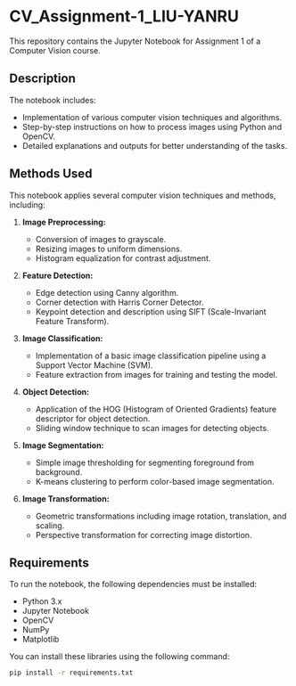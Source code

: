 # CV_Assignment-1_LIU-YANRU

This repository contains the Jupyter Notebook for Assignment 1 of a Computer Vision course. 

## Description

The notebook includes:
- Implementation of various computer vision techniques and algorithms.
- Step-by-step instructions on how to process images using Python and OpenCV.
- Detailed explanations and outputs for better understanding of the tasks.

## Methods Used

This notebook applies several computer vision techniques and methods, including:

1. **Image Preprocessing:**
   - Conversion of images to grayscale.
   - Resizing images to uniform dimensions.
   - Histogram equalization for contrast adjustment.

2. **Feature Detection:**
   - Edge detection using Canny algorithm.
   - Corner detection with Harris Corner Detector.
   - Keypoint detection and description using SIFT (Scale-Invariant Feature Transform).

3. **Image Classification:**
   - Implementation of a basic image classification pipeline using a Support Vector Machine (SVM).
   - Feature extraction from images for training and testing the model.

4. **Object Detection:**
   - Application of the HOG (Histogram of Oriented Gradients) feature descriptor for object detection.
   - Sliding window technique to scan images for detecting objects.

5. **Image Segmentation:**
   - Simple image thresholding for segmenting foreground from background.
   - K-means clustering to perform color-based image segmentation.

6. **Image Transformation:**
   - Geometric transformations including image rotation, translation, and scaling.
   - Perspective transformation for correcting image distortion.


## Requirements

To run the notebook, the following dependencies must be installed:

- Python 3.x
- Jupyter Notebook
- OpenCV
- NumPy
- Matplotlib

You can install these libraries using the following command:

```bash
pip install -r requirements.txt
